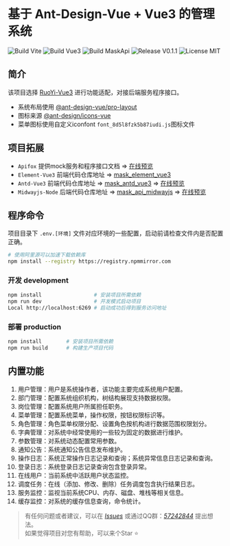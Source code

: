 # 基于 Ant-Design-Vue + Vue3 的管理系统

![Build Vite](https://img.shields.io/badge/Build-Vite-green.svg)
![Build Vue3](https://img.shields.io/badge/Build-Vue3-green.svg)
![Build MaskApi](https://img.shields.io/badge/Build-MaskApi-orange.svg)
![Release V0.1.1](https://img.shields.io/badge/Release-V0.0.7-orange.svg)
![License MIT](https://img.shields.io/badge/License-MIT-blue.svg)

## 简介

该项目选择 [RuoYi-Vue3](https://github.com/yangzongzhuan/RuoYi-Vue3) 进行功能适配，对接后端服务程序接口。

- 系统布局使用 [@ant-design-vue/pro-layout](https://github.com/vueComponent/pro-components)
- 图标来源 [@ant-design/icons-vue](https://ant.design/components/icon)
- 菜单图标使用自定义iconfont `font_8d5l8fzk5b87iudi.js`图标文件

## 项目拓展

- `Apifox` 提供mock服务和程序接口文档 => [在线预览](https://mask-api-midwayjs.apifox.cn/)
- `Element-Vue3` 前端代码仓库地址 => [mask_element_vue3](https://gitee.com/TsMask/mask_element_vue3)
- `Antd-Vue3` 前端代码仓库地址 => [mask_antd_vue3](https://gitee.com/TsMask/mask_antd_vue3) => [在线预览](https://static-mp-e018862c-e0cc-452f-a705-f20e6ec71bec.next.bspapp.com/mask-antd/#/index)
- `Midwayjs-Node` 后端代码仓库地址 => [mask_api_midwayjs](https://gitee.com/TsMask/mask_api_midwayjs) => [在线预览](http://124.223.91.248:8102/mask-antd/#/index)

## 程序命令

项目目录下 `.env.[环境]` 文件对应环境的一些配置，启动前请检查文件内是否配置正确。

```bash
# 使用阿里源可以加速下载依赖库
npm install --registry https://registry.npmmirror.com
```

### 开发 development

```bash
npm install                 # 安装项目所需依赖
npm run dev                 # 开发模式启动项目
Local http://localhost:6269 # 启动成功后得到服务访问地址
```

### 部署 production

```bash
npm install        # 安装项目所需依赖
npm run build      # 构建生产项目代码
```

## 内置功能

1. 用户管理：用户是系统操作者，该功能主要完成系统用户配置。
2. 部门管理：配置系统组织机构，树结构展现支持数据权限。
3. 岗位管理：配置系统用户所属担任职务。
4. 菜单管理：配置系统菜单，操作权限，按钮权限标识等。
5. 角色管理：角色菜单权限分配、设置角色按机构进行数据范围权限划分。
6. 字典管理：对系统中经常使用的一些较为固定的数据进行维护。
7. 参数管理：对系统动态配置常用参数。
8. 通知公告：系统通知公告信息发布维护。
9. 操作日志：系统正常操作日志记录和查询；系统异常信息日志记录和查询。
10. 登录日志：系统登录日志记录查询包含登录异常。
11. 在线用户：当前系统中活跃用户状态监控。
12. 调度任务：在线（添加、修改、删除）任务调度包含执行结果日志。
13. 服务监控：监视当前系统CPU、内存、磁盘、堆栈等相关信息。
14. 缓存监控：对系统的缓存信息查询，命令统计。

> 有任何问题或者建议，可以在 [_Issues_](https://gitee.com/TsMask/mask_api_midwayjs/issues) 或通过QQ群：[_57242844_](https://jq.qq.com/?_wv=1027&k=z6Y4YQcB) 提出想法。  
> 如果觉得项目对您有帮助，可以来个Star ⭐
